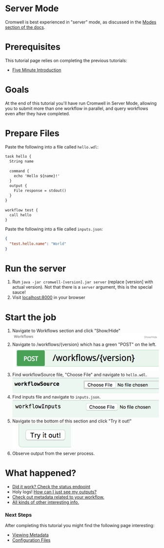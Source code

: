 # Server Mode

Cromwell is best experienced in "server" mode, as discussed in the [Modes section of the docs](../Modes).

# Prerequisites

This tutorial page relies on completing the previous tutorials:

* [Five Minute Introduction](FiveMinuteIntro.md)

# Goals

At the end of this tutorial you'll have run Cromwell in Server Mode, allowing you to submit more than one workflow in parallel, and query workflows even after they have completed.

# Prepare Files

Paste the following into  a file called `hello.wdl`:
```wdl
task hello {
  String name

  command {
    echo 'Hello ${name}!'
  }
  output {
    File response = stdout()
  }
}

workflow test {
  call hello
}
```

Paste the following into a file called `inputs.json`:
```json
{
  "test.hello.name": "World"
}
```

# Run the server

1. Run `java -jar cromwell-[version].jar server` (replace [version] with actual version).  Not that there is a `server` argument, this is the special sauce!
2. Visit <a href="http://localhost:8000">localhost:8000</a> in your browser

# Start the job

1. Navigate to Workflows section and click "Show/Hide"![](workflows.png)
2. Navigate to /workflows/{version} which has a green "POST" on the left.![](submit.png)
3. Find workflowSource file, "Choose File" and navigate to `hello.wdl`.![](workflowSource.png)
4. Find inputs file and navigate to `inputs.json`.![](inputs.png)
5. Navigate to the bottom of this section and click "Try it out!"![](try.png)
6. Observe output from the server process.

# What happened?

* [Did it work?  Check the status endpoint](TODO_link_to_status)
* Holy logs!  [How can I just see my outputs?](TODO_link_to_outputs_endpoint)
* [Check out metadata related to your workflow.](TODO_link_to_metadata)
* [All kinds of other interesting info.](TODO_all_endpoints)

### Next Steps

After completing this tutorial you might find the following page interesting:

* [Viewing Metadata](MetadataEndpoint)
* [Configuration Files](ConfigurationFiles)
